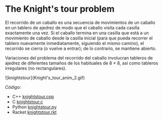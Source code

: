 # The Knight's tour problem

El recorrido de un caballo es una secuencia de movimientos de un caballo en un tablero de ajedrez de modo que el caballo visita cada casilla exactamente una vez. Si el caballo termina en una casilla que está a un movimiento de caballo desde la casilla inicial (para que pueda recorrer el tablero nuevamente inmediatamente, siguiendo el mismo camino), el recorrido se cierra (o vuelve a entrar); de lo contrario, se mantiene abierto.

Variaciones del problema del recorrido del caballo involucran tableros de ajedrez de diferentes tamaños de los habituales de 8 × 8, así como tableros irregulares (no rectangulares).

<p align-item="center">
  ![knightstour](Knight's_tour_anim_2.gif)
</p>

_Código:_ 
- C++ [knightstour.cpp](../knights-tour-problem/knightstour.cpp)
- C [knightstour.c](../knights-tour-problem/knightstour.c)
- Python [knightstour.py](../knights-tour-problem/knightstour.py)
- Racket [knightstour.rkt](../knights-tour-problem/knightstour.rkt)
